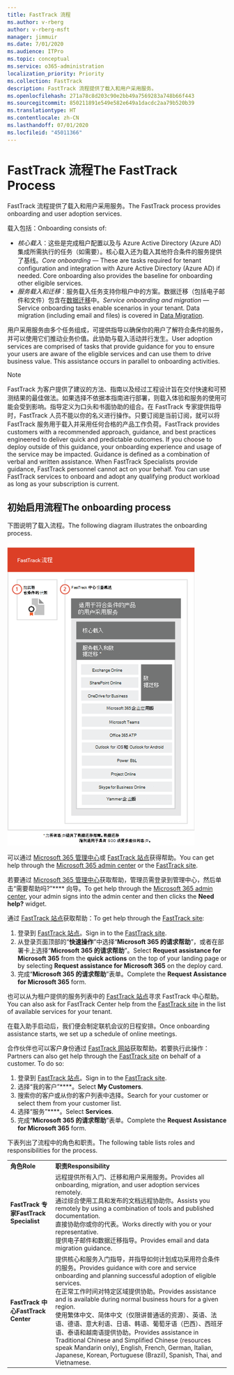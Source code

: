 ```yaml
---
title: FastTrack 流程
ms.author: v-rberg
author: v-rberg-msft
manager: jimmuir
ms.date: 7/01/2020
ms.audience: ITPro
ms.topic: conceptual
ms.service: o365-administration
localization_priority: Priority
ms.collection: FastTrack
description: FastTrack 流程提供了载入和用户采用服务。
ms.openlocfilehash: 271a78c8d203c90e2bb49a7569283a748b66f443
ms.sourcegitcommit: 850211891e549e582e649a1dacdc2aa79b520b39
ms.translationtype: HT
ms.contentlocale: zh-CN
ms.lasthandoff: 07/01/2020
ms.locfileid: "45011366"
---
```

# <a name="the-fasttrack-process"></a><span data-ttu-id="54d52-103">FastTrack 流程</span><span class="sxs-lookup"><span data-stu-id="54d52-103">The FastTrack Process</span></span>

<span data-ttu-id="54d52-104">FastTrack 流程提供了载入和用户采用服务。</span><span class="sxs-lookup"><span data-stu-id="54d52-104">The FastTrack process provides onboarding and user adoption services.</span></span> 
  
<span data-ttu-id="54d52-105">载入包括：</span><span class="sxs-lookup"><span data-stu-id="54d52-105">Onboarding consists of:</span></span>
  
- <span data-ttu-id="54d52-p101">*核心载入*：这些是完成租户配置以及与 Azure Active Directory (Azure AD) 集成所需执行的任务（如需要）。核心载入还为载入其他符合条件的服务提供了基线。</span><span class="sxs-lookup"><span data-stu-id="54d52-p101">*Core onboarding* — These are tasks required for tenant configuration and integration with Azure Active Directory (Azure AD) if needed. Core onboarding also provides the baseline for onboarding other eligible services.</span></span> 
- <span data-ttu-id="54d52-p102">*服务载入和迁移*：服务载入任务支持你租户中的方案。数据迁移（包括电子邮件和文件）包含在[数据迁移](O365-data-migration.md)中。</span><span class="sxs-lookup"><span data-stu-id="54d52-p102">*Service onboarding and migration* — Service onboarding tasks enable scenarios in your tenant. Data migration (including email and files) is covered in [Data Migration](O365-data-migration.md).</span></span> 
    
<span data-ttu-id="54d52-p103">用户采用服务由多个任务组成，可提供指导以确保你的用户了解符合条件的服务，并可以使用它们推动业务价值。此协助与载入活动并行发生。</span><span class="sxs-lookup"><span data-stu-id="54d52-p103">User adoption services are comprised of tasks that provide guidance for you to ensure your users are aware of the eligible services and can use them to drive business value. This assistance occurs in parallel to onboarding activities.</span></span>
  
> [!NOTE]
> <span data-ttu-id="54d52-p104">FastTrack 为客户提供了建议的方法、指南以及经过工程设计旨在交付快速和可预测结果的最佳做法。如果选择不依据本指南进行部署，则载入体验和服务的使用可能会受到影响。指导定义为口头和书面协助的组合。在 FastTrack 专家提供指导时，FastTrack 人员不能以你的名义进行操作。只要订阅是当前订阅，就可以将 FastTrack 服务用于载入并采用任何合格的产品工作负荷。</span><span class="sxs-lookup"><span data-stu-id="54d52-p104">FastTrack provides customers with a recommended approach, guidance, and best practices engineered to deliver quick and predictable outcomes. If you choose to deploy outside of this guidance, your onboarding experience and usage of the service may be impacted. Guidance is defined as a combination of verbal and written assistance. When FastTrack Specialists provide guidance, FastTrack personnel cannot act on your behalf. You can use FastTrack services to onboard and adopt any qualifying product workload as long as your subscription is current.</span></span> 
  
## <a name="the-onboarding-process"></a><span data-ttu-id="54d52-117">初始启用流程</span><span class="sxs-lookup"><span data-stu-id="54d52-117">The onboarding process</span></span>

<span data-ttu-id="54d52-118">下图说明了载入流程。</span><span class="sxs-lookup"><span data-stu-id="54d52-118">The following diagram illustrates the onboarding process.</span></span>
  
![使用载入权益的日程表](media/o365-onboarding-timeline-m365-apps.png)
  
<span data-ttu-id="54d52-120">可以通过 [Microsoft 365 管理中心](https://go.microsoft.com/fwlink/?linkid=2032704)或 [FastTrack 站点](https://go.microsoft.com/fwlink/?linkid=780698)获得帮助。</span><span class="sxs-lookup"><span data-stu-id="54d52-120">You can get help through the [Microsoft 365 admin center](https://go.microsoft.com/fwlink/?linkid=2032704) or the [FastTrack site](https://go.microsoft.com/fwlink/?linkid=780698).</span></span> 

<span data-ttu-id="54d52-121">若要通过 [Microsoft 365 管理中心](https://go.microsoft.com/fwlink/?linkid=2032704)获取帮助，管理员需登录到管理中心，然后单击“需要帮助吗?”\*\*\*\* 向导。</span><span class="sxs-lookup"><span data-stu-id="54d52-121">To get help through the [Microsoft 365 admin center](https://go.microsoft.com/fwlink/?linkid=2032704), your admin signs into the admin center and then clicks the **Need help?** widget.</span></span> 

<span data-ttu-id="54d52-122">通过 [FastTrack 站点](https://go.microsoft.com/fwlink/?linkid=780698)获取帮助：</span><span class="sxs-lookup"><span data-stu-id="54d52-122">To get help through the [FastTrack site](https://go.microsoft.com/fwlink/?linkid=780698):</span></span> 
1.    <span data-ttu-id="54d52-123">登录到 [FastTrack 站点](https://go.microsoft.com/fwlink/?linkid=780698)。</span><span class="sxs-lookup"><span data-stu-id="54d52-123">Sign in to the [FastTrack site](https://go.microsoft.com/fwlink/?linkid=780698).</span></span> 
2.    <span data-ttu-id="54d52-124">从登录页面顶部的“**快速操作**”中选择“**Microsoft 365 的请求帮助**”，或者在部署卡上选择“**Microsoft 365 的请求帮助**”。</span><span class="sxs-lookup"><span data-stu-id="54d52-124">Select **Request assistance for Microsoft 365** from the **quick actions** on the top of your landing page or by selecting **Request assistance for Microsoft 365** on the deploy card.</span></span>
3.    <span data-ttu-id="54d52-125">完成“**Microsoft 365 的请求帮助**”表单。</span><span class="sxs-lookup"><span data-stu-id="54d52-125">Complete the **Request Assistance for Microsoft 365** form.</span></span> 
  
 <span data-ttu-id="54d52-126">也可以从为租户提供的服务列表中的 [FastTrack 站点](https://go.microsoft.com/fwlink/?linkid=780698)寻求 FastTrack 中心帮助。</span><span class="sxs-lookup"><span data-stu-id="54d52-126">You can also ask for FastTrack Center help from the [FastTrack site](https://go.microsoft.com/fwlink/?linkid=780698) in the list of available services for your tenant.</span></span> 
    
 <span data-ttu-id="54d52-127">在载入助手启动后，我们便会制定联机会议的日程安排。</span><span class="sxs-lookup"><span data-stu-id="54d52-127">Once onboarding assistance starts, we set up a schedule of online meetings.</span></span>
    
<span data-ttu-id="54d52-p105">合作伙伴也可以客户身份通过 [FastTrack 网站](https://go.microsoft.com/fwlink/?linkid=780698)获取帮助。若要执行此操作：</span><span class="sxs-lookup"><span data-stu-id="54d52-p105">Partners can also get help through the [FastTrack site](https://go.microsoft.com/fwlink/?linkid=780698) on behalf of a customer. To do so:</span></span>
1.    <span data-ttu-id="54d52-130">登录到 [FastTrack 站点](https://go.microsoft.com/fwlink/?linkid=780698)。</span><span class="sxs-lookup"><span data-stu-id="54d52-130">Sign in to the [FastTrack site](https://go.microsoft.com/fwlink/?linkid=780698).</span></span> 
2.    <span data-ttu-id="54d52-131">选择“我的客户”\*\*\*\*。</span><span class="sxs-lookup"><span data-stu-id="54d52-131">Select **My Customers**.</span></span>
3.    <span data-ttu-id="54d52-132">搜索你的客户或从你的客户列表中选择。</span><span class="sxs-lookup"><span data-stu-id="54d52-132">Search for your customer or select them from your customer list.</span></span>
4.    <span data-ttu-id="54d52-133">选择“服务”\*\*\*\*。</span><span class="sxs-lookup"><span data-stu-id="54d52-133">Select **Services**.</span></span>
5.    <span data-ttu-id="54d52-134">完成“**Microsoft 365 的请求帮助**”表单。</span><span class="sxs-lookup"><span data-stu-id="54d52-134">Complete the **Request Assistance for Microsoft 365** form.</span></span> 

<span data-ttu-id="54d52-135">下表列出了流程中的角色和职责。</span><span class="sxs-lookup"><span data-stu-id="54d52-135">The following table lists roles and responsibilities for the process.</span></span>
    
|||
|:-----|:-----|
|<span data-ttu-id="54d52-136">**角色**</span><span class="sxs-lookup"><span data-stu-id="54d52-136">**Role**</span></span> <br/> |<span data-ttu-id="54d52-137">**职责**</span><span class="sxs-lookup"><span data-stu-id="54d52-137">**Responsibility**</span></span> <br/> |
|<span data-ttu-id="54d52-138">**FastTrack 专家**</span><span class="sxs-lookup"><span data-stu-id="54d52-138">**FastTrack Specialist**</span></span> <br/> |<span data-ttu-id="54d52-139">远程提供所有入门、迁移和用户采用服务。</span><span class="sxs-lookup"><span data-stu-id="54d52-139">Provides all onboarding, migration, and user adoption services remotely.</span></span>  <br/> <span data-ttu-id="54d52-140">通过综合使用工具和发布的文档远程协助你。</span><span class="sxs-lookup"><span data-stu-id="54d52-140">Assists you remotely by using a combination of tools and published documentation.</span></span> <br/> <span data-ttu-id="54d52-141">直接协助你或你的代表。</span><span class="sxs-lookup"><span data-stu-id="54d52-141">Works directly with you or your representative.</span></span> <br/> <span data-ttu-id="54d52-142">提供电子邮件和数据迁移指导。</span><span class="sxs-lookup"><span data-stu-id="54d52-142">Provides email and data migration guidance.</span></span>|
|<span data-ttu-id="54d52-143">**FastTrack 中心**</span><span class="sxs-lookup"><span data-stu-id="54d52-143">**FastTrack Center**</span></span>  <br/> |<span data-ttu-id="54d52-144">提供核心和服务入门指导，并指导如何计划成功采用符合条件的服务。</span><span class="sxs-lookup"><span data-stu-id="54d52-144">Provides guidance with core and service onboarding and planning successful adoption of eligible services.</span></span>  <br/> <span data-ttu-id="54d52-145">在正常工作时间对特定区域提供协助。</span><span class="sxs-lookup"><span data-stu-id="54d52-145">Provides assistance and is available during normal business hours for a given region.</span></span> <br/> <span data-ttu-id="54d52-146">使用繁体中文、简体中文（仅限讲普通话的资源）、英语、法语、德语、意大利语、日语、韩语、葡萄牙语（巴西）、西班牙语、泰语和越南语提供协助。</span><span class="sxs-lookup"><span data-stu-id="54d52-146">Provides assistance in Traditional Chinese and Simplified Chinese (resources speak Mandarin only), English, French, German, Italian, Japanese, Korean, Portuguese (Brazil), Spanish, Thai, and Vietnamese.</span></span>|
